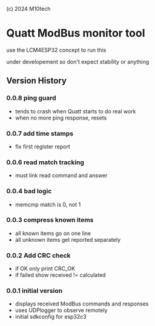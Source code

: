 (c) 2024 M10tech

# Quatt ModBus monitor tool

use the LCM4ESP32 concept to run this

under developement so don't expect stability or anything

## Version History

### 0.0.8 ping guard
- tends to crash when Quatt starts to do real work
- when no more ping response, resets

### 0.0.7 add time stamps
- fix first register report

### 0.0.6 read match tracking
- must link read command and answer

### 0.0.4 bad logic
- memcmp match is 0, not 1

### 0.0.3 compress known items 
- all known items go on one line
- all unknown items get reported separately

### 0.0.2 Add CRC check
- if OK only print CRC_OK
- if failed show received != calculated

### 0.0.1 initial version
- displays received ModBus commands and responses
- uses UDPlogger to observe remotely
- initial sdkconfig for esp32c3

